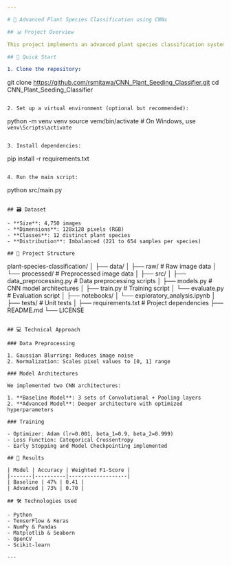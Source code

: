 ```yaml
--- 

# 🌿 Advanced Plant Species Classification using CNNs

## 📊 Project Overview

This project implements an advanced plant species classification system using Convolutional Neural Networks (CNNs). It accurately identifies 12 different plant species from image data, with potential applications in agriculture, botany, and environmental monitoring.

## 🚀 Quick Start

1. Clone the repository:
   ```
   git clone https://github.com/rsmitawa/CNN_Plant_Seeding_Classifier.git
   cd CNN_Plant_Seeding_Classifier
   ```

2. Set up a virtual environment (optional but recommended):
   ```
   python -m venv venv
   source venv/bin/activate  # On Windows, use `venv\Scripts\activate`
   ```

3. Install dependencies:
   ```
   pip install -r requirements.txt
   ```

4. Run the main script:
   ```
   python src/main.py
   ```

## 🗃️ Dataset

- **Size**: 4,750 images
- **Dimensions**: 128x128 pixels (RGB)
- **Classes**: 12 distinct plant species
- **Distribution**: Imbalanced (221 to 654 samples per species)

## 🔧 Project Structure

```
plant-species-classification/
│
├── data/
│   ├── raw/                  # Raw image data
│   └── processed/            # Preprocessed image data
│
├── src/
│   ├── data_preprocessing.py # Data preprocessing scripts
│   ├── models.py             # CNN model architectures
│   ├── train.py              # Training script
│   └── evaluate.py           # Evaluation script
│
├── notebooks/
│   └── exploratory_analysis.ipynb
│
├── tests/                    # Unit tests
│
├── requirements.txt          # Project dependencies
├── README.md
└── LICENSE
```

## 💻 Technical Approach

### Data Preprocessing

1. Gaussian Blurring: Reduces image noise
2. Normalization: Scales pixel values to [0, 1] range

### Model Architectures

We implemented two CNN architectures:

1. **Baseline Model**: 3 sets of Convolutional + Pooling layers
2. **Advanced Model**: Deeper architecture with optimized hyperparameters

### Training

- Optimizer: Adam (lr=0.001, beta_1=0.9, beta_2=0.999)
- Loss Function: Categorical Crossentropy
- Early Stopping and Model Checkpointing implemented

## 🚀 Results

| Model | Accuracy | Weighted F1-Score |
|-------|----------|-------------------|
| Baseline | 47% | 0.41 |
| Advanced | 73% | 0.70 |

## 🛠️ Technologies Used

- Python
- TensorFlow & Keras
- NumPy & Pandas
- Matplotlib & Seaborn
- OpenCV
- Scikit-learn

---
```


